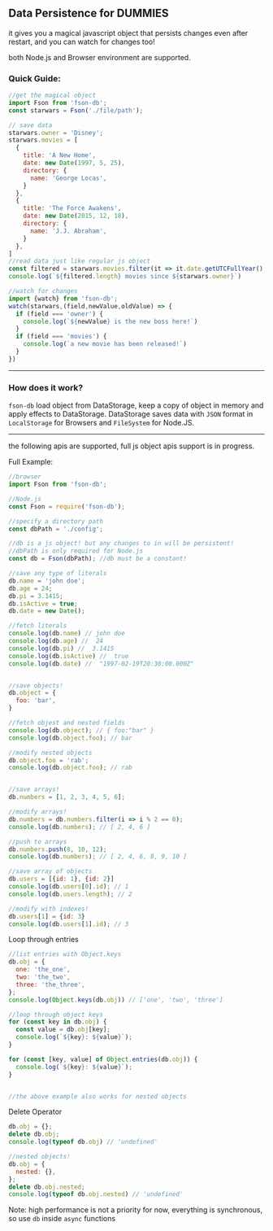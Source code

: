 ## Data Persistence for **DUMMIES**

it gives you a magical javascript object that persists changes even after restart, and you can watch for changes too!

both Node.js and Browser environment are supported.

### Quick Guide:

```javascript
//get the magical object
import Fson from 'fson-db';
const starwars = Fson('./file/path');

// save data
starwars.owner = 'Disney';
starwars.movies = [
  {
    title: 'A New Home',
    date: new Date(1997, 5, 25),
    directory: {
      name: 'George Locas',
    }
  },
  {
    title: 'The Force Awakens',
    date: new Date(2015, 12, 18),
    directory: {
      name: 'J.J. Abraham',
    }
  },
]
//read data just like regular js object
const filtered = starwars.movies.filter(it => it.date.getUTCFullYear() > 2012);
console.log(`${filtered.length} movies since ${starwars.owner}`)

//watch for changes
import {watch} from 'fson-db';
watch(starwars,(field,newValue,oldValue) => {
  if (field === 'owner') {
    console.log(`${newValue} is the new boss here!`)
  }
  if (field === 'movies') {
    console.log(`a new movie has been released!`)
  }
})
```
---

### How does it work?
`fson-db` load object from DataStorage, keep a copy of object in memory and apply effects to DataStorage.
DataStorage saves data with `JSON` format in `LocalStorage` for Browsers and `FileSystem` for Node.JS.

---

the following apis are supported, full js object apis support is in progress.

Full Example:

```javascript
//browser
import Fson from 'fson-db';

//Node.js
const Fson = require('fson-db');

//specify a directory path
const dbPath = './config';

//db is a js object! but any changes to in will be persistent!
//dbPath is only required for Node.js
const db = Fson(dbPath); //db must be a constant!

//save any type of literals
db.name = 'john doe';
db.age = 24;
db.pi = 3.1415;
db.isActive = true;
db.date = new Date();

//fetch literals
console.log(db.name) // john doe
console.log(db.age) //  24
console.log(db.pi) //  3.1415
console.log(db.isActive) //  true
console.log(db.date) //  "1997-02-19T20:30:00.000Z"


//save objects!
db.object = {
  foo: 'bar',
}

//fetch objest and nested fields
console.log(db.object); // { foo:"bar" }
console.log(db.object.foo); // bar

//modify nested objects
db.object.foo = 'rab';
console.log(db.object.foo); // rab


//save arrays!
db.numbers = [1, 2, 3, 4, 5, 6];

//modify arrays!
db.numbers = db.numbers.filter(i => i % 2 == 0);
console.log(db.numbers); // [ 2, 4, 6 ]

//push to arrays
db.numbers.push(8, 10, 12);
console.log(db.numbers); // [ 2, 4, 6, 8, 9, 10 ]

//save array of objects
db.users = [{id: 1}, {id: 2}]
console.log(db.users[0].id); // 1
console.log(db.users.length); // 2

//modify with indexes!
db.users[1] = {id: 3}
console.log(db.users[1].id); // 3
```

Loop through entries

```javascript
//list entries with Object.keys
db.obj = {
  one: 'the_one',
  two: 'the_two',
  three: 'the_three',
};
console.log(Object.keys(db.obj)) // ['one', 'two', 'three']

//loop through object keys
for (const key in db.obj) {
  const value = db.obj[key];
  console.log(`${key}: ${value}`);
}

for (const [key, value] of Object.entries(db.obj)) {
  console.log(`${key}: ${value}`);
}


//the above example also works for nested objects
```

Delete Operator

```javascript
db.obj = {};
delete db.obj;
console.log(typeof db.obj) // 'undefined'

//nested objects!
db.obj = {
  nested: {},
};
delete db.obj.nested;
console.log(typeof db.obj.nested) // 'undefined'
```

Note: high performance is not a priority for now, everything is synchronous, so use `db` inside `async` functions
